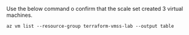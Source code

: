 Use the below command o confirm that the scale set created 3 virtual machines.
```
az vm list --resource-group terraform-vmss-lab --output table
```

